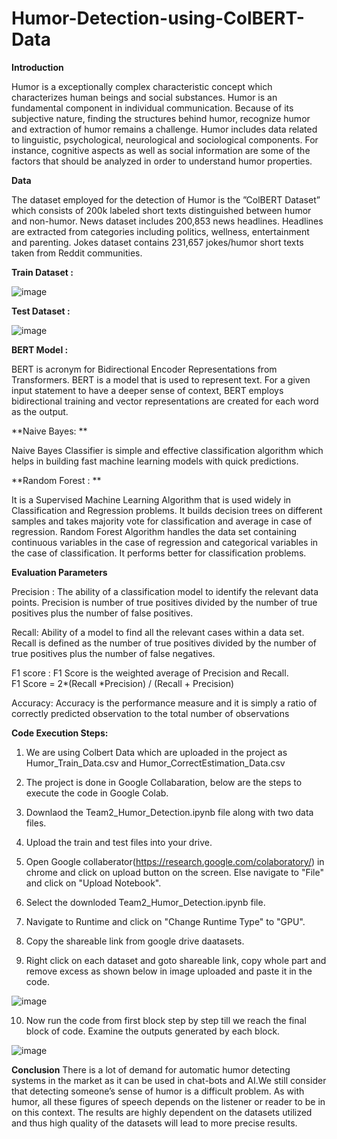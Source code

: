 # Humor-Detection-using-ColBERT-Data
**Introduction**

Humor is a exceptionally complex characteristic concept which characterizes human beings and social substances.  Humor is an fundamental component in individual communication.  Because of its subjective nature, finding the structures behind humor, recognize humor and extraction of humor remains a challenge. Humor includes data related to linguistic, psychological, neurological and sociological components. For instance, cognitive aspects as well as social information are some of the factors that should be analyzed in order to understand humor properties.

**Data**

The dataset employed for the detection of Humor is the ”ColBERT Dataset” which consists of 200k labeled short texts distinguished between humor and non-humor. News dataset includes 200,853 news headlines. Headlines are extracted from categories including politics, wellness, entertainment and parenting. Jokes dataset contains 231,657 jokes/humor short texts taken from Reddit communities.


**Train Dataset :**

![image](https://user-images.githubusercontent.com/95667642/144960423-9d9ff877-fab9-4fd6-85eb-f2ce18ca8b3c.png)


**Test Dataset :**

![image](https://user-images.githubusercontent.com/95667642/144960440-cd07ccd9-4ac7-41a9-887a-7d6ecc90e1f1.png)

**BERT Model :**

BERT is acronym for Bidirectional Encoder Representations from Transformers. BERT is a model that is used to represent text.  For a given input statement to have a deeper sense of context, BERT employs bidirectional training and vector representations are created for each word as the output.

**Naive Bayes: **

Naive Bayes Classifier is simple and effective classification algorithm which helps in building fast machine learning models with quick predictions.

**Random Forest : **

It is a Supervised Machine Learning Algorithm that is used widely in Classification and Regression problems. It builds decision trees on different samples and takes majority vote for classification and average in case of regression. Random Forest Algorithm handles the data set containing continuous variables in the case of regression and categorical variables in the case of classification. It performs better for classification problems.

**Evaluation Parameters**

Precision : The ability of a classification model to identify the relevant data points. Precision is number of true positives divided by the number of true positives plus the number of false positives.

Recall: Ability of a model to find all the relevant cases within a data set.  Recall is defined as the number of true positives divided by the number of true positives plus the number of false negatives.

F1  score  :  F1  Score  is  the  weighted  average of Precision and Recall.  
F1 Score = 2*(Recall *Precision) / (Recall + Precision)

Accuracy:  Accuracy is the performance measure and it is simply a ratio of correctly predicted observation to the total number of observations


**Code Execution Steps:**


1. We are using Colbert Data which are uploaded in the project as Humor_Train_Data.csv and Humor_CorrectEstimation_Data.csv


2. The project is done in Google Collabaration, below are the steps to execute the code in Google Colab.


3. Downlaod the Team2_Humor_Detection.ipynb file along with two data files.


4. Upload the train and test files into your drive.


5. Open Google collaberator(https://research.google.com/colaboratory/) in chrome and click on upload button on the screen. Else navigate to "File" and click on "Upload Notebook".


6. Select the downloded Team2_Humor_Detection.ipynb file.


7. Navigate to Runtime and click on "Change Runtime Type" to "GPU".


8. Copy the shareable link from google drive daatasets.


9. Right click on each dataset and goto shareable link, copy whole part and remove excess as shown below in image uploaded and paste it in the code.

![image](https://user-images.githubusercontent.com/92995757/144969262-05cc170a-3431-4387-ab7b-7cba56285593.png)


10. Now run the code from first block step by step till we reach the final block of code. Examine the outputs generated by each block.

![image](https://user-images.githubusercontent.com/92995757/144969474-06504ee1-05e6-436a-8016-b17a58629af2.PNG)


**Conclusion**
There is a lot of demand for automatic humor detecting systems in the market as it can be used in chat-bots and AI.We still consider that detecting someone’s sense of humor is a difficult problem. As with humor, all these figures of speech depends on the listener or reader to be in on this context.  The results are highly dependent on the datasets utilized and thus high quality of the datasets will lead to more precise results.
